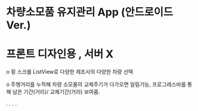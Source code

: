 # 차량소모품 유지관리 App (안드로이드 Ver.)

#  프론트 디자인용 , 서버 X

 
 o 횡 스크롤 ListView로 다양한 제조사의 다양한 차량 선택
 
 o 주행거리를 누적해 차량 소모품의 교체주기가 다가오면 알림기능, 프로그레스바를 
 통해 남은 기간(거리)/ 교체기간(거리) 보여줌. 


.
.
.
.
